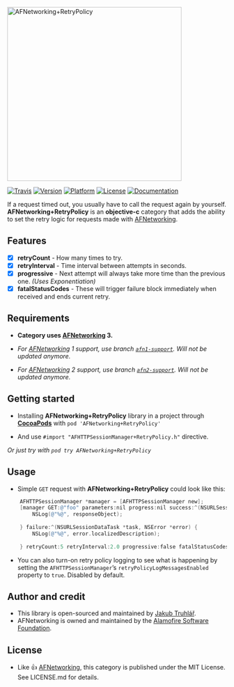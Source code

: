 <p align="left" >
  <img src="https://raw.githubusercontent.com/kubatruhlar/AFNetworking-RetryPolicy/master/Images/logo.png" alt="AFNetworking+RetryPolicy" title="AFNetworking+RetryPolicy" width="400">
</p>

[![Travis](https://travis-ci.org/kubatruhlar/AFNetworking-RetryPolicy.svg)](https://travis-ci.org/kubatruhlar/AFNetworking-RetryPolicy)
[![Version](https://img.shields.io/cocoapods/v/AFNetworking+RetryPolicy.svg)](http://cocoapods.org/pods/AFNetworking+RetryPolicy)
[![Platform](https://img.shields.io/cocoapods/p/AFNetworking+RetryPolicy.svg)](http://cocoapods.org/pods/AFNetworking+RetryPolicy)
[![License](https://img.shields.io/cocoapods/l/AFNetworking+RetryPolicy.svg)](http://cocoapods.org/pods/AFNetworking+RetryPolicy)
[![Documentation](https://img.shields.io/cocoapods/metrics/doc-percent/AFNetworking+RetryPolicy.svg)](http://cocoadocs.org/docsets/AFNetworking+RetryPolicy/)

If a request timed out, you usually have to call the request again by yourself. **AFNetworking+RetryPolicy** is an **objective-c** category that adds the ability to set the retry logic for requests made with [AFNetworking](https://github.com/AFNetworking/AFNetworking).

## Features
- [x] **retryCount** - How many times to try.
- [x] **retryInterval** - Time interval between attempts in seconds.
- [x] **progressive** - Next attempt will always take more time than the previous one. *(Uses Exponentiation)*
- [x] **fatalStatusCodes** - These will trigger failure block immediately when received and ends current retry.

## Requirements
- **Category uses [AFNetworking](https://github.com/AFNetworking/AFNetworking) 3.**

- *For [AFNetworking](https://github.com/AFNetworking/AFNetworking) 1 support, use branch [`afn1-support`](https://github.com/kubatru/AFNetworking-RetryPolicy/tree/afn1-support). Will not be updated anymore.*

- *For [AFNetworking](https://github.com/AFNetworking/AFNetworking) 2 support, use branch [`afn2-support`](https://github.com/kubatru/AFNetworking-RetryPolicy/tree/afn2-support). Will not be updated anymore.*

## Getting started
- Installing **AFNetworking+RetryPolicy** library in a project through **[CocoaPods](https://cocoapods.org/)** with `pod 'AFNetworking+RetryPolicy'`

- And use `#import "AFHTTPSessionManager+RetryPolicy.h"` directive.

*Or just try with `pod try AFNetworking+RetryPolicy`*

## Usage
- Simple `GET` request with **AFNetworking+RetryPolicy** could look like this:

```objective-c
	AFHTTPSessionManager *manager = [AFHTTPSessionManager new];
    [manager GET:@"foo" parameters:nil progress:nil success:^(NSURLSessionDataTask *task, id responseObject) {
        NSLog(@"%@", responseObject);
        
    } failure:^(NSURLSessionDataTask *task, NSError *error) {
        NSLog(@"%@", error.localizedDescription);
        
    } retryCount:5 retryInterval:2.0 progressive:false fatalStatusCodes:@[@401, @403]];
```

- You can also turn-on retry policy logging to see what is happening by setting the `AFHTTPSessionManager`’s `retryPolicyLogMessagesEnabled` property to `true`. Disabled by default.

## Author and credit
- This library is open-sourced and maintained by [Jakub Truhlář](http://kubatruhlar.cz).
- AFNetworking is owned and maintained by the [Alamofire Software Foundation](http://alamofire.org).
    
## License
- Like :+1: [AFNetworking](https://github.com/AFNetworking/AFNetworking), this category is published under the MIT License. See LICENSE.md for details.